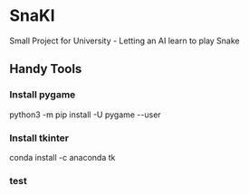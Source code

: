 # SnaKI

Small Project for University - Letting an AI learn to play Snake

## Handy Tools

### Install pygame

python3 -m pip install -U pygame --user

### Install tkinter

conda install -c anaconda tk

### test
